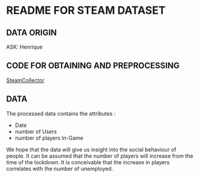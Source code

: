 # README FOR STEAM DATASET

## DATA ORIGIN
ASK: Henrique

## CODE FOR OBTAINING AND PREPROCESSING
[SteamCollector](/./src/data_management/data_collection.py)

## DATA
The processed data contains the attributes :
  - Date
  - number of Users
  - number of players In-Game

We hope that the data will give us insight into the social behaviour of people. It can be assumed that the number of players will increase from the time of the lockdown. It is conceivable that the increase in players correlates with the number of unemployed. 